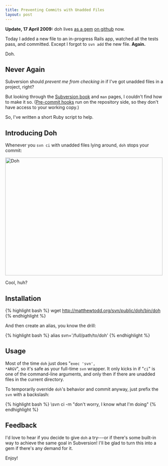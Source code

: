 ```yaml
---
title: Preventing Commits with Unadded Files
layout: post
---
```

<p class="update"><strong>Update, 17 April 2009:</strong> doh lives <a href="{{ site.url }}/2008/04/09/doh-021.html">as a gem</a> <a href="http://github.com/matthewtodd/doh">on github</a> now.</p>

Today I added a new file to an in-progress Rails app, watched all the tests pass, and committed. Except I forgot to <code>svn add</code> the new file. <strong>Again.</strong>

Doh.

<h2>Never Again</h2>

Subversion should <em>prevent me from checking in</em> if I've got unadded files in a project, right?

But looking through the <a href="http://svnbook.red-bean.com">Subversion book</a> and <code>man</code> pages, I couldn't find how to make it so. (<a href="http://svnbook.red-bean.com/nightly/en/svn.ref.reposhooks.pre-commit.html">Pre-commit hooks</a> run on the repository side, so they don't have access to your working copy.)

So, I've written a short Ruby script to help.

<h2>Introducing Doh</h2>

Whenever you <code>svn ci</code> with unadded files lying around, <code>doh</code> stops your commit:

<a href="http://www.flickr.com/photos/mtodd/1146644954/" title="Photo Sharing"><img src="http://farm2.static.flickr.com/1034/1146644954_c451bd6f2c.jpg" width="500" height="375" alt="Doh" /></a>

Cool, huh?

<h2>Installation</h2>

{% highlight bash %}
wget http://matthewtodd.org/svn/public/doh/bin/doh
{% endhighlight %}

And then create an alias, you know the drill:

{% highlight bash %}
alias svn='/full/path/to/doh'
{% endhighlight %}

<h2>Usage</h2>

Most of the time <code>doh</code> just does "<code>exec 'svn', *ARGV</code>", so it's safe as your full-time <code>svn</code> wrapper. It only kicks in if "<code>ci</code>" is one of the command-line arguments, and only then if there are unadded files in the current directory.

To temporarily override <code>doh</code>'s behavior and commit anyway, just prefix the <code>svn</code> with a backslash:

{% highlight bash %}
\svn ci -m "don't worry, I know what I'm doing"
{% endhighlight %}

<h2>Feedback</h2>

I'd love to hear if you decide to give <code>doh</code> a try---or if there's some built-in way to achieve the same goal in Subversion! I'll be glad to turn this into a gem if there's any demand for it.

Enjoy!
